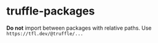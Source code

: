 # truffle-packages

**Do not** import between packages with relative paths. Use `https://tfl.dev/@truffle/...`